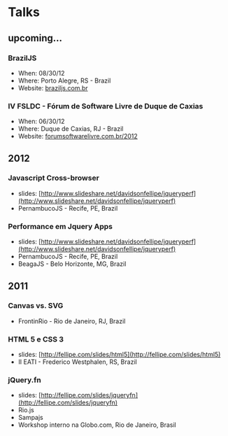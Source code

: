 # Talks

## upcoming...

### BrazilJS
<!--* Presentation title: *#*
* Presentation slides: *#* -->
* When: 08/30/12
* Where: Porto Alegre, RS - Brazil
* Website: [braziljs.com.br](http://braziljs.com.br/)

### IV FSLDC - Fórum de Software Livre de Duque de Caxias
<!--* Presentation title: Performance em Jquery Apps
* Presentation slides: [http://www.slideshare.net/davidsonfellipe/jqueryperf](http://www.slideshare.net/davidsonfellipe/jqueryperf)-->
* When: 06/30/12
* Where: Duque de Caxias, RJ - Brazil
* Website: [forumsoftwarelivre.com.br/2012](http://forumsoftwarelivre.com.br/2012/)


## 2012

### Javascript Cross-browser
* slides: [http://www.slideshare.net/davidsonfellipe/jqueryperf](http://www.slideshare.net/davidsonfellipe/jqueryperf)
* PernambucoJS - Recife, PE, Brazil

### Performance em Jquery Apps
* slides: [http://www.slideshare.net/davidsonfellipe/jqueryperf](http://www.slideshare.net/davidsonfellipe/jqueryperf)
* PernambucoJS - Recife, PE, Brazil
* BeagaJS - Belo Horizonte, MG, Brazil

## 2011

### Canvas vs. SVG
* FrontinRio - Rio de Janeiro, RJ, Brazil

### HTML 5 e CSS 3
* slides: [http://fellipe.com/slides/html5](http://fellipe.com/slides/html5)
* II EATI - Frederico Westphalen, RS, Brazil

### jQuery.fn
*  slides: [http://fellipe.com/slides/jqueryfn](http://fellipe.com/slides/jqueryfn)
* Rio.js 
* Sampajs
* Workshop interno na Globo.com, Rio de Janeiro, Brasil